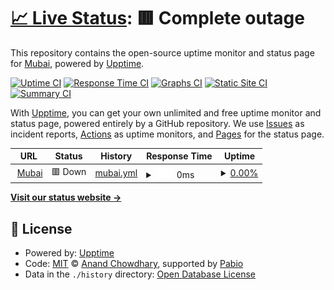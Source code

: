# [📈 Live Status](https://Mubai-coder.github.io/Mubai-Upptime): <!--live status--> **🟥 Complete outage**

This repository contains the open-source uptime monitor and status page for [Mubai](https://Mubai-coder.github.io/Mubai-Upptime), powered by [Upptime](https://github.com/upptime/upptime).

[![Uptime CI](https://github.com/Mubai-coder/Mubai-Upptime/workflows/Uptime%20CI/badge.svg)](https://github.com/Mubai-coder/Mubai-Upptime/actions?query=workflow%3A%22Uptime+CI%22)
[![Response Time CI](https://github.com/Mubai-coder/Mubai-Upptime/workflows/Response%20Time%20CI/badge.svg)](https://github.com/Mubai-coder/Mubai-Upptime/actions?query=workflow%3A%22Response+Time+CI%22)
[![Graphs CI](https://github.com/Mubai-coder/Mubai-Upptime/workflows/Graphs%20CI/badge.svg)](https://github.com/Mubai-coder/Mubai-Upptime/actions?query=workflow%3A%22Graphs+CI%22)
[![Static Site CI](https://github.com/Mubai-coder/Mubai-Upptime/workflows/Static%20Site%20CI/badge.svg)](https://github.com/Mubai-coder/Mubai-Upptime/actions?query=workflow%3A%22Static+Site+CI%22)
[![Summary CI](https://github.com/Mubai-coder/Mubai-Upptime/workflows/Summary%20CI/badge.svg)](https://github.com/Mubai-coder/Mubai-Upptime/actions?query=workflow%3A%22Summary+CI%22)

With [Upptime](https://upptime.js.org), you can get your own unlimited and free uptime monitor and status page, powered entirely by a GitHub repository. We use [Issues](https://github.com/Mubai-coder/Mubai-Upptime/issues) as incident reports, [Actions](https://github.com/Mubai-coder/Mubai-Upptime/actions) as uptime monitors, and [Pages](https://Mubai-coder.github.io/Mubai-Upptime) for the status page.

<!--start: status pages-->
<!-- This summary is generated by Upptime (https://github.com/upptime/upptime) -->
<!-- Do not edit this manually, your changes will be overwritten -->
<!-- prettier-ignore -->
| URL | Status | History | Response Time | Uptime |
| --- | ------ | ------- | ------------- | ------ |
| <img alt="" src="https://icons.duckduckgo.com/ip3/main.mubai.me.ico" height="13"> [Mubai](https://main.mubai.me:15241/) | 🟥 Down | [mubai.yml](https://github.com/Mubai-coder/Mubai-Upptime/commits/HEAD/history/mubai.yml) | <details><summary><img alt="Response time graph" src="./graphs/mubai/response-time-week.png" height="20"> 0ms</summary><br><a href="https://Mubai-coder.github.io/Mubai-Upptime/history/mubai"><img alt="Response time 870" src="https://img.shields.io/endpoint?url=https%3A%2F%2Fraw.githubusercontent.com%2FMubai-coder%2FMubai-Upptime%2FHEAD%2Fapi%2Fmubai%2Fresponse-time.json"></a><br><a href="https://Mubai-coder.github.io/Mubai-Upptime/history/mubai"><img alt="24-hour response time 0" src="https://img.shields.io/endpoint?url=https%3A%2F%2Fraw.githubusercontent.com%2FMubai-coder%2FMubai-Upptime%2FHEAD%2Fapi%2Fmubai%2Fresponse-time-day.json"></a><br><a href="https://Mubai-coder.github.io/Mubai-Upptime/history/mubai"><img alt="7-day response time 0" src="https://img.shields.io/endpoint?url=https%3A%2F%2Fraw.githubusercontent.com%2FMubai-coder%2FMubai-Upptime%2FHEAD%2Fapi%2Fmubai%2Fresponse-time-week.json"></a><br><a href="https://Mubai-coder.github.io/Mubai-Upptime/history/mubai"><img alt="30-day response time 0" src="https://img.shields.io/endpoint?url=https%3A%2F%2Fraw.githubusercontent.com%2FMubai-coder%2FMubai-Upptime%2FHEAD%2Fapi%2Fmubai%2Fresponse-time-month.json"></a><br><a href="https://Mubai-coder.github.io/Mubai-Upptime/history/mubai"><img alt="1-year response time 870" src="https://img.shields.io/endpoint?url=https%3A%2F%2Fraw.githubusercontent.com%2FMubai-coder%2FMubai-Upptime%2FHEAD%2Fapi%2Fmubai%2Fresponse-time-year.json"></a></details> | <details><summary><a href="https://Mubai-coder.github.io/Mubai-Upptime/history/mubai">0.00%</a></summary><a href="https://Mubai-coder.github.io/Mubai-Upptime/history/mubai"><img alt="All-time uptime 56.86%" src="https://img.shields.io/endpoint?url=https%3A%2F%2Fraw.githubusercontent.com%2FMubai-coder%2FMubai-Upptime%2FHEAD%2Fapi%2Fmubai%2Fuptime.json"></a><br><a href="https://Mubai-coder.github.io/Mubai-Upptime/history/mubai"><img alt="24-hour uptime 0.00%" src="https://img.shields.io/endpoint?url=https%3A%2F%2Fraw.githubusercontent.com%2FMubai-coder%2FMubai-Upptime%2FHEAD%2Fapi%2Fmubai%2Fuptime-day.json"></a><br><a href="https://Mubai-coder.github.io/Mubai-Upptime/history/mubai"><img alt="7-day uptime 0.00%" src="https://img.shields.io/endpoint?url=https%3A%2F%2Fraw.githubusercontent.com%2FMubai-coder%2FMubai-Upptime%2FHEAD%2Fapi%2Fmubai%2Fuptime-week.json"></a><br><a href="https://Mubai-coder.github.io/Mubai-Upptime/history/mubai"><img alt="30-day uptime 1.38%" src="https://img.shields.io/endpoint?url=https%3A%2F%2Fraw.githubusercontent.com%2FMubai-coder%2FMubai-Upptime%2FHEAD%2Fapi%2Fmubai%2Fuptime-month.json"></a><br><a href="https://Mubai-coder.github.io/Mubai-Upptime/history/mubai"><img alt="1-year uptime 56.86%" src="https://img.shields.io/endpoint?url=https%3A%2F%2Fraw.githubusercontent.com%2FMubai-coder%2FMubai-Upptime%2FHEAD%2Fapi%2Fmubai%2Fuptime-year.json"></a></details>

<!--end: status pages-->

[**Visit our status website →**](https://Mubai-coder.github.io/Mubai-Upptime)

## 📄 License

- Powered by: [Upptime](https://github.com/upptime/upptime)
- Code: [MIT](./LICENSE) © [Anand Chowdhary](https://anandchowdhary.com), supported by [Pabio](https://pabio.com)
- Data in the `./history` directory: [Open Database License](https://opendatacommons.org/licenses/odbl/1-0/)
